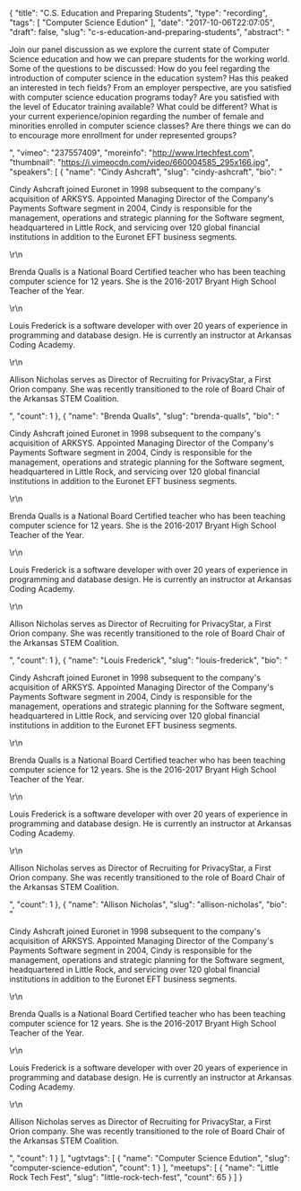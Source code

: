 {
  "title": "C.S. Education and Preparing Students",
  "type": "recording",
  "tags": [
    "Computer Science Edution"
  ],
  "date": "2017-10-06T22:07:05",
  "draft": false,
  "slug": "c-s-education-and-preparing-students",
  "abstract": "<p>Join our panel discussion as we explore the current state of Computer Science education and how we can prepare students for the working world. Some of the questions to be discussed: How do you feel regarding the introduction of computer science in the education system? Has this peaked an interested in tech fields? From an employer perspective, are you satisfied with computer science education programs today? Are you satisfied with the level of Educator training available? What could be different? What is your current experience/opinion regarding the number of female and minorities enrolled in computer science classes? Are there things we can do to encourage more enrollment for under represented groups?</p>",
  "vimeo": "237557409",
  "moreinfo": "http://www.lrtechfest.com",
  "thumbnail": "https://i.vimeocdn.com/video/660004585_295x166.jpg",
  "speakers": [
    {
      "name": "Cindy Ashcraft",
      "slug": "cindy-ashcraft",
      "bio": "<p>Cindy Ashcraft joined Euronet in 1998 subsequent to the company's acquisition of ARKSYS. Appointed Managing Director of the Company's Payments Software segment in 2004, Cindy is responsible for the management, operations and strategic planning for the Software segment, headquartered in Little Rock, and servicing over 120 global financial institutions in addition to the Euronet EFT business segments.</p>\r\n<p>Brenda Qualls is a National Board Certified teacher who has been teaching computer science for 12 years. She is the 2016-2017 Bryant High School Teacher of the Year.</p>\r\n<p>Louis Frederick is a software developer with over 20 years of experience in programming and database design. He is currently an instructor at Arkansas Coding Academy.</p>\r\n<p>Allison Nicholas serves as Director of Recruiting for PrivacyStar, a First Orion company. She was recently transitioned to the role of Board Chair of the Arkansas STEM Coalition.</p>",
      "count": 1
    },
    {
      "name": "Brenda Qualls",
      "slug": "brenda-qualls",
      "bio": "<p>Cindy Ashcraft joined Euronet in 1998 subsequent to the company's acquisition of ARKSYS. Appointed Managing Director of the Company's Payments Software segment in 2004, Cindy is responsible for the management, operations and strategic planning for the Software segment, headquartered in Little Rock, and servicing over 120 global financial institutions in addition to the Euronet EFT business segments.</p>\r\n<p>Brenda Qualls is a National Board Certified teacher who has been teaching computer science for 12 years. She is the 2016-2017 Bryant High School Teacher of the Year.</p>\r\n<p>Louis Frederick is a software developer with over 20 years of experience in programming and database design. He is currently an instructor at Arkansas Coding Academy.</p>\r\n<p>Allison Nicholas serves as Director of Recruiting for PrivacyStar, a First Orion company. She was recently transitioned to the role of Board Chair of the Arkansas STEM Coalition.</p>",
      "count": 1
    },
    {
      "name": "Louis Frederick",
      "slug": "louis-frederick",
      "bio": "<p>Cindy Ashcraft joined Euronet in 1998 subsequent to the company's acquisition of ARKSYS. Appointed Managing Director of the Company's Payments Software segment in 2004, Cindy is responsible for the management, operations and strategic planning for the Software segment, headquartered in Little Rock, and servicing over 120 global financial institutions in addition to the Euronet EFT business segments.</p>\r\n<p>Brenda Qualls is a National Board Certified teacher who has been teaching computer science for 12 years. She is the 2016-2017 Bryant High School Teacher of the Year.</p>\r\n<p>Louis Frederick is a software developer with over 20 years of experience in programming and database design. He is currently an instructor at Arkansas Coding Academy.</p>\r\n<p>Allison Nicholas serves as Director of Recruiting for PrivacyStar, a First Orion company. She was recently transitioned to the role of Board Chair of the Arkansas STEM Coalition.</p>",
      "count": 1
    },
    {
      "name": "Allison Nicholas",
      "slug": "allison-nicholas",
      "bio": "<p>Cindy Ashcraft joined Euronet in 1998 subsequent to the company's acquisition of ARKSYS. Appointed Managing Director of the Company's Payments Software segment in 2004, Cindy is responsible for the management, operations and strategic planning for the Software segment, headquartered in Little Rock, and servicing over 120 global financial institutions in addition to the Euronet EFT business segments.</p>\r\n<p>Brenda Qualls is a National Board Certified teacher who has been teaching computer science for 12 years. She is the 2016-2017 Bryant High School Teacher of the Year.</p>\r\n<p>Louis Frederick is a software developer with over 20 years of experience in programming and database design. He is currently an instructor at Arkansas Coding Academy.</p>\r\n<p>Allison Nicholas serves as Director of Recruiting for PrivacyStar, a First Orion company. She was recently transitioned to the role of Board Chair of the Arkansas STEM Coalition.</p>",
      "count": 1
    }
  ],
  "ugtvtags": [
    {
      "name": "Computer Science Edution",
      "slug": "computer-science-edution",
      "count": 1
    }
  ],
  "meetups": [
    {
      "name": "Little Rock Tech Fest",
      "slug": "little-rock-tech-fest",
      "count": 65
    }
  ]
}